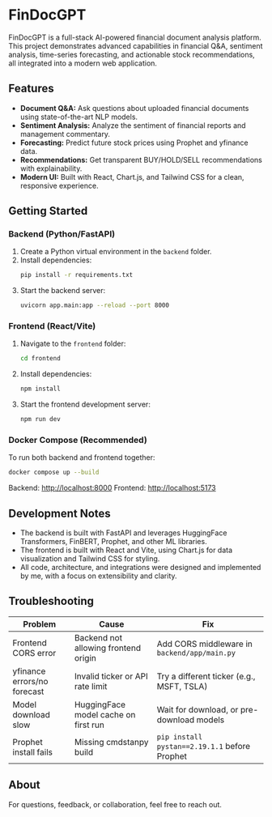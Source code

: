 # FinDocGPT

FinDocGPT is a full-stack AI-powered financial document analysis platform. This project demonstrates advanced capabilities in financial Q&A, sentiment analysis, time-series forecasting, and actionable stock recommendations, all integrated into a modern web application.

## Features
- **Document Q&A:** Ask questions about uploaded financial documents using state-of-the-art NLP models.
- **Sentiment Analysis:** Analyze the sentiment of financial reports and management commentary.
- **Forecasting:** Predict future stock prices using Prophet and yfinance data.
- **Recommendations:** Get transparent BUY/HOLD/SELL recommendations with explainability.
- **Modern UI:** Built with React, Chart.js, and Tailwind CSS for a clean, responsive experience.

## Getting Started

### Backend (Python/FastAPI)
1. Create a Python virtual environment in the `backend` folder.
2. Install dependencies:
   ```bash
   pip install -r requirements.txt
   ```
3. Start the backend server:
   ```bash
   uvicorn app.main:app --reload --port 8000
   ```

### Frontend (React/Vite)
1. Navigate to the `frontend` folder:
   ```bash
   cd frontend
   ```
2. Install dependencies:
   ```bash
   npm install
   ```
3. Start the frontend development server:
   ```bash
   npm run dev
   ```

### Docker Compose (Recommended)
To run both backend and frontend together:
```bash
docker compose up --build
```
Backend: [http://localhost:8000](http://localhost:8000)
Frontend: [http://localhost:5173](http://localhost:5173)

## Development Notes
- The backend is built with FastAPI and leverages HuggingFace Transformers, FinBERT, Prophet, and other ML libraries.
- The frontend is built with React and Vite, using Chart.js for data visualization and Tailwind CSS for styling.
- All code, architecture, and integrations were designed and implemented by me, with a focus on extensibility and clarity.

## Troubleshooting
| Problem                      | Cause                                 | Fix                                                      |
|------------------------------|---------------------------------------|----------------------------------------------------------|
| Frontend CORS error          | Backend not allowing frontend origin   | Add CORS middleware in `backend/app/main.py`             |
| yfinance errors/no forecast  | Invalid ticker or API rate limit       | Try a different ticker (e.g., MSFT, TSLA)                |
| Model download slow          | HuggingFace model cache on first run   | Wait for download, or pre-download models                |
| Prophet install fails        | Missing cmdstanpy build                | `pip install pystan==2.19.1.1` before Prophet            |

## About
For questions, feedback, or collaboration, feel free to reach out.
